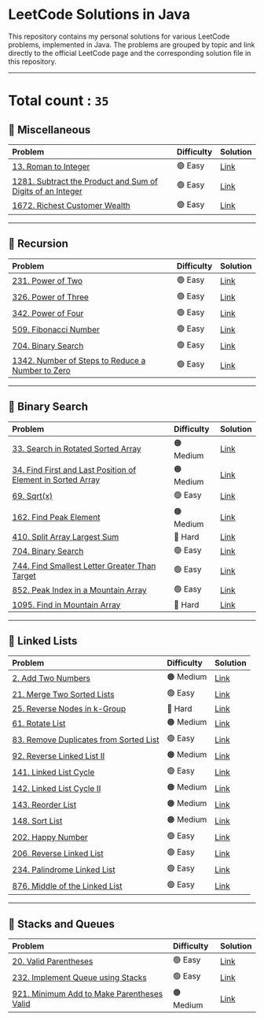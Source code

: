 # LeetCode Solutions in Java

This repository contains my personal solutions for various LeetCode problems, implemented in Java. The problems are grouped by topic and link directly to the official LeetCode page and the corresponding solution file in this repository.

---
# Total count : `35`

## 📁 Miscellaneous

| Problem | Difficulty | Solution |
| :--- | :--- | :--- |
| [13. Roman to Integer](https://leetcode.com/problems/roman-to-integer/) | 🟢 Easy | [Link](RomanToInteger.java) |
| [1281. Subtract the Product and Sum of Digits of an Integer](https://leetcode.com/problems/subtract-the-product-and-sum-of-digits-of-an-integer/) | 🟢 Easy | [Link](Problem_1281.java) |
| [1672. Richest Customer Wealth](https://leetcode.com/problems/richest-customer-wealth/) | 🟢 Easy | [Link](Richest_Customer_Wealth.java) |

---

## 📁 Recursion

| Problem                                                                                             | Difficulty | Solution                                                          |
|:----------------------------------------------------------------------------------------------------| :--- |:------------------------------------------------------------------|
| [231. Power of Two](https://leetcode.com/problems/power-of-two/description/) | 🟢 Easy | [Link](Recursion/Power_of_Two.java)                               |
| [326. Power of Three](https://leetcode.com/problems/power-of-three/) | 🟢 Easy | [Link](Recursion/Power_of_Three.java) |
| [342. Power of Four](https://leetcode.com/problems/power-of-four/description/) | 🟢 Easy | [Link](Recursion/Power_of_Four.java) |
| [509. Fibonacci Number](https://leetcode.com/problems/fibonacci-number/) | 🟢 Easy | [Link](Recursion/Fibonacci_Number.java)                           |
| [704. Binary Search](https://leetcode.com/problems/binary-search/description/) | 🟢 Easy | [Link](Recursion/Binary_Search.java)                              |
| [1342. Number of Steps to Reduce a Number to Zero](https://leetcode.com/problems/number-of-steps-to-reduce-a-number-to-zero/description/) | 🟢 Easy | [Link](Recursion/Number_of_Steps_to_Reduce_a_Number_to_Zero.java) |

---

## 📁 Binary Search

| Problem | Difficulty | Solution |
| :--- | :--- | :--- |
| [33. Search in Rotated Sorted Array](https://leetcode.com/problems/search-in-rotated-sorted-array/) | 🟠 Medium | [Link](Binary_Search/Search_in_Rotated_Sorted_Array.java) |
| [34. Find First and Last Position of Element in Sorted Array](https://leetcode.com/problems/find-first-and-last-position-of-element-in-sorted-array/) | 🟠 Medium | [Link](Binary_Search/Find_First_and_Last_Position_of_Element_in_sorted_array.java) |
| [69. Sqrt(x)](https://leetcode.com/problems/sqrtx/) | 🟢 Easy | [Link](Binary_Search/sqrt_x.java) |
| [162. Find Peak Element](https://leetcode.com/problems/find-peak-element/) | 🟠 Medium | [Link](Binary_Search/Find_Peak_Element.java) |
| [410. Split Array Largest Sum](https://leetcode.com/problems/split-array-largest-sum/) | 🔴 Hard | [Link](Binary_Search/split_array_largest_sum.java) |
| [704. Binary Search](https://leetcode.com/problems/binary-search/) | 🟢 Easy | [Link](Binary_Search/binary_search.java) |
| [744. Find Smallest Letter Greater Than Target](https://leetcode.com/problems/find-smallest-letter-greater-than-target/) | 🟢 Easy | [Link](Binary_Search/Find_Smallest_Letter_Greater_Than_Target.java) |
| [852. Peak Index in a Mountain Array](https://leetcode.com/problems/peak-index-in-a-mountain-array/) | 🟢 Easy | [Link](Binary_Search/Peak_Index_in_a_Mountain_Array.java) |
| [1095. Find in Mountain Array](https://leetcode.com/problems/find-in-mountain-array/) | 🔴 Hard | [Link](Binary_Search/Find_in_Mountain_Array.java) |

---

## 📁 Linked Lists

| Problem | Difficulty | Solution                                                     |
| :--- | :--- |:-------------------------------------------------------------|
| [2. Add Two Numbers](https://leetcode.com/problems/add-two-numbers/description/) | 🟠 Medium | [Link](Linked_Lists/Add_Two_Numbers.java)                    |
| [21. Merge Two Sorted Lists](https://leetcode.com/problems/merge-two-sorted-lists/) | 🟢 Easy | [Link](Linked_Lists/Merge_Two_Sorted_Lists.java)             |
| [25. Reverse Nodes in k-Group](https://leetcode.com/problems/reverse-nodes-in-k-group/) | 🔴 Hard | [Link](Linked_Lists/Reverse_Node_in_K_Group.java)            |
| [61. Rotate List](https://leetcode.com/problems/rotate-list/) | 🟠 Medium | [Link](Linked_Lists/Rotate_list.java)                        |
| [83. Remove Duplicates from Sorted List](https://leetcode.com/problems/remove-duplicates-from-sorted-list/) | 🟢 Easy | [Link](Linked_Lists/Remove_Duplicates_from_Sorted_List.java) |
| [92. Reverse Linked List II](https://leetcode.com/problems/reverse-linked-list-ii/) | 🟠 Medium | [Link](Linked_Lists/Reverse_Linked_lists_II.java)            |
| [141. Linked List Cycle](https://leetcode.com/problems/linked-list-cycle/) | 🟢 Easy | [Link](Linked_Lists/Linked_List_Cycle.java)                  |
| [142. Linked List Cycle II](https://leetcode.com/problems/linked-list-cycle-ii/) | 🟠 Medium | [Link](Linked_Lists/Linked_List_Cycle_II.java)               |
| [143. Reorder List](https://leetcode.com/problems/reorder-list/) | 🟠 Medium | [Link](Linked_Lists/Reorder_list.java)                       |
| [148. Sort List](https://leetcode.com/problems/sort-list/) | 🟠 Medium | [Link](Linked_Lists/Sort_Lists.java)                         |
| [202. Happy Number](https://leetcode.com/problems/happy-number/) | 🟢 Easy | [Link](Linked_Lists/Happy_Number.java)                       |
| [206. Reverse Linked List](https://leetcode.com/problems/reverse-linked-list/) | 🟢 Easy | [Link](Linked_Lists/Reverse_Linked_lists.java)               |
| [234. Palindrome Linked List](https://leetcode.com/problems/palindrome-linked-list/) | 🟢 Easy | [Link](Linked_Lists/Pallindrome_Linked_lists.java)           |
| [876. Middle of the Linked List](https://leetcode.com/problems/middle-of-the-linked-list/) | 🟢 Easy | [Link](Linked_Lists/Middle_of_the_linked_list.java)          |

---

## 📁 Stacks and Queues

| Problem | Difficulty | Solution |
| :--- | :--- | :--- |
| [20. Valid Parentheses](https://leetcode.com/problems/valid-parentheses/description/) | 🟢 Easy | [Link](Stacks_and_Queues/Valid_Parantheses.java) |
| [232. Implement Queue using Stacks](https://leetcode.com/problems/implement-queue-using-stacks/description/) | 🟢 Easy | [Link](Stacks_and_Queues/Implement_Queue_Using_Stacks.java) |
| [921. Minimum Add to Make Parentheses Valid](https://leetcode.com/problems/minimum-add-to-make-parentheses-valid/description/) | 🟠 Medium | [Link](Stacks_and_Queues/Minimum_Add_to_Make_Parantheses_Valid.java) |
